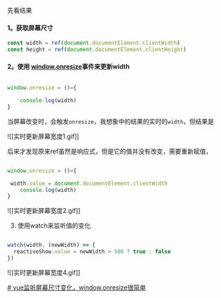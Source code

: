 
先看结果

#### 1。获取屏幕尺寸

```js
const width = ref(document.documentElement.clientWidth)
const height = ref(document.documentElement.clientHeight)

```


#### 2。使用 [window.onresize](https://developer.mozilla.org/zh-CN/docs/Web/API/GlobalEventHandlers/onresize)事件来更新width

```js

window.onresize = ()={

	console.log(width)
}

```

当屏幕改变时，会触发`onresize`，我想象中的结果的实时的`width`，但结果是


![[实时更新屏幕宽度1.gif]]



后来才发现原来ref虽然是响应式，但是它的值并没有改变，需要重新赋值，

```js

window.onresize = ()={

 width.value = document.documentElement.clientWidth
	console.log(width)
}

```


![[实时更新屏幕宽度2.gif]]





3. 使用watch来监听值的变化

```js

watch(width, (newWidth) => {
  reactiveShow.value = newWidth > 500 ? true : false
})

```
![[实时更新屏幕宽度4.gif]]





[# vue监听屏幕尺寸变化，window.onresize很简单](https://blog.csdn.net/nilmao/article/details/123974639)